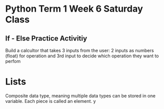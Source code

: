 # Python Term 1 Week 6 Saturday Class

## If - Else Practice Activitiy 
Build a calcultor that takes 3 inputs from the user:
2 inputs as numbers (float) for operation and 3rd input to decide which operation they want to perfom

# Lists
Composite data type, meaning multiple data types can be stored in one variable.
Each piece is called an element.
y
